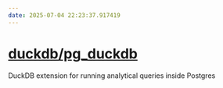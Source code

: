 ```yaml
---
date: 2025-07-04 22:23:37.917419
---
```


# [duckdb/pg_duckdb](https://github.com/duckdb/pg_duckdb)

DuckDB extension for running analytical queries inside Postgres